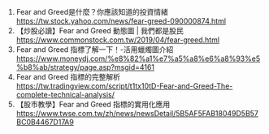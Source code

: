 

1. Fear and Greed是什麼？你應該知道的投資情緒 https://tw.stock.yahoo.com/news/fear-greed-090000874.html
2. 【炒股必讀】Fear and Greed 動態圖 | 我們都是股民 https://www.commonstock.com.tw/2019/04/fear-greed.html
3. Fear and Greed 指標了解一下！-活用蠟燭圖介紹  https://www.moneydj.com/%e8%82%a1%e7%a5%a8%e6%a8%93%e5%b8%ab/strategy/page.asp?msgid=4161
4. Fear and Greed 指標的完整解析 https://tw.tradingview.com/script/t1tx10tD-Fear-and-Greed-The-complete-technical-analysis/
5. 【股市教學】Fear and Greed 指標的實用化應用 https://www.twse.com.tw/zh/news/newsDetail/5B5AF5FAB18049D5B57BC0B4467D17A9